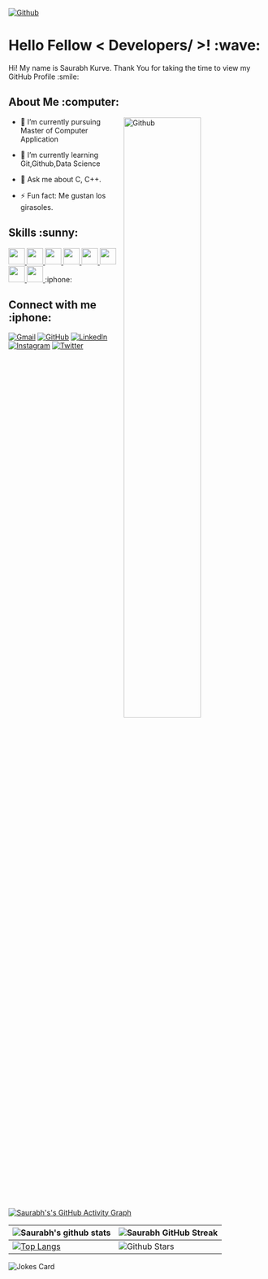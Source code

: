 [![Github](https://camo.githubusercontent.com/4ab57b25efede4ab2efb6a766643fb97b2dff60bfb6ecff341071b024fab4372/68747470733a2f2f6d69726f2e6d656469756d2e636f6d2f6d61782f313434342f312a5a352d6c576b797a635242356168676d3971797876672e706e67)](https://github.com/saurabhkurve)

<h1> Hello Fellow < Developers/ >! :wave:	<!--<img src = "https://raw.githubusercontent.com/MartinHeinz/MartinHeinz/master/wave.gif" width = 50px>--> </h1>
<p align='center'> 
</p>

<div size='20px'> Hi! My name is Saurabh Kurve. Thank You for taking the time to view my GitHub Profile :smile: 
</div>
  
<h2> About Me :computer:<!--<img src = "https://media0.giphy.com/media/KDDpcKigbfFpnejZs6/giphy.gif?cid=ecf05e47oy6f4zjs8g1qoiystc56cu7r9tb8a1fe76e05oty&rid=giphy.gif" width = 80px>--></h2>
  
 <img width="55%" align="right" alt="Github" src="https://raw.githubusercontent.com/onimur/.github/master/.resources/git-header.svg" />

- 🔭 I’m currently pursuing Master of Computer Application
  
- 🌱 I’m currently learning Git,Github,Data Science
  
- 💬 Ask me about C, C++.
  
- ⚡ Fun fact: Me gustan los girasoles.

<h2> Skills :sunny:<!--<img src = "https://media2.giphy.com/media/QssGEmpkyEOhBCb7e1/giphy.gif?cid=ecf05e47a0n3gi1bfqntqmob8g9aid1oyj2wr3ds3mg700bl&rid=giphy.gif" width = 32px>--> </h2>
<a href= https://github.com/saurabhkurve?tab=repositories&q=&type=&language=c&sort= > <img width ='32px' src ='https://raw.githubusercontent.com/rahulbanerjee26/githubAboutMeGenerator/main/icons/c.svg'> </a>
<a href= https://github.com/saurabhkurve?tab=repositories&q=&type=&language=cpp&sort= > <img width ='32px' src ='https://raw.githubusercontent.com/rahulbanerjee26/githubAboutMeGenerator/main/icons/cpp.svg'> </a>
<a href= https://github.com/saurabhkurve?tab=repositories&q=&type=&language=python&sort= > <img width ='32px' src ='https://raw.githubusercontent.com/rahulbanerjee26/githubAboutMeGenerator/main/icons/python.svg'> </a>
<a href= https://github.com/saurabhkurve?tab=repositories&q=&type=&language=html&sort= > <img width ='32px' src ='https://raw.githubusercontent.com/rahulbanerjee26/githubAboutMeGenerator/main/icons/html.svg'> </a>
<a href= https://github.com/saurabhkurve?tab=repositories&q=&type=&language=css&sort= > <img width ='32px' src ='https://raw.githubusercontent.com/rahulbanerjee26/githubAboutMeGenerator/main/icons/css.svg'> </a>
<a href= https://github.com/saurabhkurve?tab=repositories&q=&type=&language=javascript&sort= > <img width ='32px' src ='https://raw.githubusercontent.com/rahulbanerjee26/githubAboutMeGenerator/main/icons/javascript.svg'> </a>
<a href= https://github.com/Aditya664?tab=repositories&q=&type=&language=java&sort= > <img width ='32px' src ='https://raw.githubusercontent.com/rahulbanerjee26/githubAboutMeGenerator/main/icons/java.svg'> </a>
<a href= https://github.com/saurabhkurve?tab=repositories&q=&type=&language=docker&sort= > <img width ='32px' src ='https://raw.githubusercontent.com/rahulbanerjee26/githubAboutMeGenerator/main/icons/docker.svg'> </a>
  :iphone:	
 <h2> Connect with me :iphone:<!--<img src='https://raw.githubusercontent.com/ShahriarShafin/ShahriarShafin/main/Assets/handshake.gif' width="100px">--> </h2>
<a href="mailto:saurabhkurve100@gmail.com"><img img src="https://img.shields.io/badge/gmail-%23EA4335.svg?style=plastic&logo=gmail&logoColor=white" alt="Gmail"/></a>
	<a href="https://github.com/7oSkaaa"><img src="https://img.shields.io/badge/github-%23181717.svg?style=plastic&logo=github&logoColor=white" alt="GitHub"/></a>
	<!--<a href="https://wa.me/9767936572"><img src="https://img.shields.io/badge/whatsapp-%2325D366.svg?style=plastic&logo=whatsapp&logoColor=white" alt="Whatsapp"/></a>-->
	<a href="https://www.linkedin.com/in/saurabhkurve/"><img src="https://img.shields.io/badge/linkedin-%230A66C2.svg?style=plastic&logo=linkedin&logoColor=white" alt="LinkedIn"/></a>
	<a href="https://www.instagram.com/thesaurabhkurve/"><img src="https://img.shields.io/badge/instagram-%23E4405F.svg?style=plastic&logo=instagram&logoColor=white" alt="Instagram"/></a>
	<a href="https://www.twitter.com/saurabh_kurve/"><img src="https://img.shields.io/badge/twitter-%231DA1F2.svg?style=plastic&logo=twitter&logoColor=white" alt="Twitter"/></a>
</p>

<br>
<br>
  <br>
  
[![Saurabh's's GitHub Activity Graph](https://activity-graph.herokuapp.com/graph?username=saurabhkurve&theme=tokyonight)](https://git.io/praveenscience)

| ![Saurabh's github stats](https://github-readme-stats.vercel.app/api?username=saurabhkurve&show_icons=true&theme=tokyonight) | ![Saurabh GitHub Streak](https://github-readme-streak-stats.herokuapp.com/?user=saurabhkurve&theme=tokyonight) |
| --- | --- |
| [![Top Langs](https://github-readme-stats.vercel.app/api/top-langs/?username=saurabhkurve&langs_count=8)](https://github.com/anuraghazra/github-readme-stats) | ![Github Stars](https://github-readme-stats.vercel.app/api?username=saurabhkurve&show_icons=true&locale=en&count_private=true&hide_rank=true&custom_title=My%20GitHub%20Stats&disable_animations=true&theme=tokyonight) |
  
![Jokes Card](https://readme-jokes.vercel.app/api?theme=tokyonight)


<br>
 
  
  
  
  
<!--
**saurabhkurve/saurabhkurve** is a ✨ _special_ ✨ repository because its `README.md` (this file) appears on your GitHub profile.

Here are some ideas to get you started:

- 🔭 I’m currently working on ...
- 🌱 I’m currently learning ...
- 👯 I’m looking to collaborate on ...
- 🤔 I’m looking for help with ...
- 💬 Ask me about ...
- 📫 How to reach me: ...
- 😄 Pronouns: ...
- ⚡ Fun fact: ...
-->
